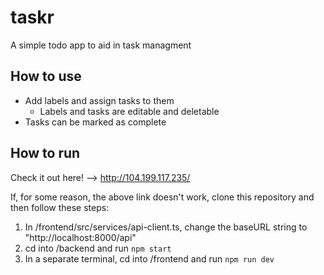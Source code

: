 # taskr
A simple todo app to aid in task managment

## How to use
* Add labels and assign tasks to them
  * Labels and tasks are editable and deletable
* Tasks can be marked as complete

## How to run
Check it out here! --> http://104.199.117.235/

If, for some reason, the above link doesn't work, clone this repository and then follow these steps:

1. In /frontend/src/services/api-client.ts, change the baseURL string to "http://localhost:8000/api"
2. cd into /backend and run `npm start`
3. In a separate terminal, cd into /frontend and run `npm run dev`
